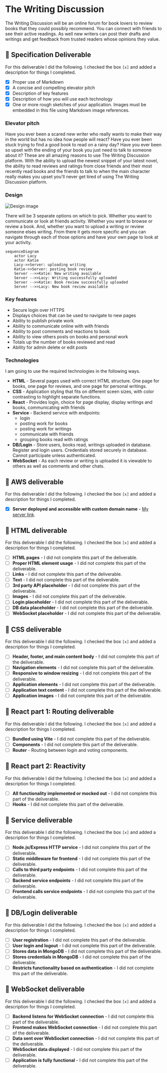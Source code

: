 # The Writing Discussion


The Writing Discussion will be an online forum for book lovers to review books that they could possibly recommend. You can connect with friends to see their active readings. As well new writers can post their drafts and writings and get feedback from trusted readers whose opinions they value.


## 🚀 Specification Deliverable

For this deliverable I did the following. I checked the box `[x]` and added a description for things I completed.

- [x] Proper use of Markdown
- [x] A concise and compelling elevator pitch
- [x] Description of key features
- [x] Description of how you will use each technology
- [x] One or more rough sketches of your application. Images must be embedded in this file using Markdown image references.

### Elevator pitch

Have you ever been a scared new writer who really wants to make their way in the world but has no idea how people will react? 
Have you ever been stuck trying to find a good book to read on a rainy day? Have you ever been so upset with the ending of your book 
you just need to talk to someone about it? These are all amazing reasons to use The Writing Discussion platform. 
With the ability to upload the newest snippet of your latest novel, the ability to read reviews and ratings from close friends 
and their most recently read books and the friends to talk to when the main character really makes you upset you'll never get 
tired of using The Writing Discussion platform. 

### Design

![Design image](startup.jpg)

There will be 3 separate options on which to pick. Whether you want to communicate or look at friends activity. Whether you want to browse or review a book. And, whether you want to upload a writing or review someone elses writing. From there it gets more specific and you can navigate through each of those options and have your own page to look at your activity.

```mermaid
sequenceDiagram
    actor Lacy
    actor Katie
    Lacy->>Server: uploading writing
    Katie->>Server: posting book review
    Server -->>Katie: New writing available
    Server -->>Lacy: Writing successfully uploaded
    Server -->>Katie: Book review successfully uploaded
    Server -->>Lacy: New book review available
```

### Key features

- Secure login over HTTPS
- Displays choices that can be used to navigate to new pages
- Ability to publish private work
- Ability to communicate online with with friends
- Ability to post comments and reactions to book
- Ability to view others posts on books and personal work
- Totals up the number of books reviewed and read
- Ability for admin delete or edit posts

### Technologies

I am going to use the required technologies in the following ways.

- **HTML** - Several pages used with correct HTML structure. One page for books, one page for reviews, and one page for personal writings.
- **CSS** - Application styling that fits on different sceen sizes, with color contrasting to highlight separate functions.
- **React** - Provides login, choice for page display, display writings and books, communicating with friends
- **Service** - Backend service with endpoints:
    - login
    - posting work for books
    - posting work for writings
    - communicate with friends
    - grouping books read with ratings
- **DB/Login** - Store users, books read, writings uploaded in database. Register and login users. 
Credentials stored securely in database. Cannot participate unless authenticated.
- **WebSocket** - As each review or writing is uploaded it is viewable to others as well as comments and other chats.

## 🚀 AWS deliverable

For this deliverable I did the following. I checked the box `[x]` and added a description for things I completed.

- [x] **Server deployed and accessible with custom domain name** - [My server link](https://webprogramming.click).

## 🚀 HTML deliverable

For this deliverable I did the following. I checked the box `[x]` and added a description for things I completed.

- [ ] **HTML pages** - I did not complete this part of the deliverable.
- [ ] **Proper HTML element usage** - I did not complete this part of the deliverable.
- [ ] **Links** - I did not complete this part of the deliverable.
- [ ] **Text** - I did not complete this part of the deliverable.
- [ ] **3rd party API placeholder** - I did not complete this part of the deliverable.
- [ ] **Images** - I did not complete this part of the deliverable.
- [ ] **Login placeholder** - I did not complete this part of the deliverable.
- [ ] **DB data placeholder** - I did not complete this part of the deliverable.
- [ ] **WebSocket placeholder** - I did not complete this part of the deliverable.

## 🚀 CSS deliverable

For this deliverable I did the following. I checked the box `[x]` and added a description for things I completed.

- [ ] **Header, footer, and main content body** - I did not complete this part of the deliverable.
- [ ] **Navigation elements** - I did not complete this part of the deliverable.
- [ ] **Responsive to window resizing** - I did not complete this part of the deliverable.
- [ ] **Application elements** - I did not complete this part of the deliverable.
- [ ] **Application text content** - I did not complete this part of the deliverable.
- [ ] **Application images** - I did not complete this part of the deliverable.

## 🚀 React part 1: Routing deliverable

For this deliverable I did the following. I checked the box `[x]` and added a description for things I completed.

- [ ] **Bundled using Vite** - I did not complete this part of the deliverable.
- [ ] **Components** - I did not complete this part of the deliverable.
- [ ] **Router** - Routing between login and voting components.

## 🚀 React part 2: Reactivity

For this deliverable I did the following. I checked the box `[x]` and added a description for things I completed.

- [ ] **All functionality implemented or mocked out** - I did not complete this part of the deliverable.
- [ ] **Hooks** - I did not complete this part of the deliverable.

## 🚀 Service deliverable

For this deliverable I did the following. I checked the box `[x]` and added a description for things I completed.

- [ ] **Node.js/Express HTTP service** - I did not complete this part of the deliverable.
- [ ] **Static middleware for frontend** - I did not complete this part of the deliverable.
- [ ] **Calls to third party endpoints** - I did not complete this part of the deliverable.
- [ ] **Backend service endpoints** - I did not complete this part of the deliverable.
- [ ] **Frontend calls service endpoints** - I did not complete this part of the deliverable.

## 🚀 DB/Login deliverable

For this deliverable I did the following. I checked the box `[x]` and added a description for things I completed.

- [ ] **User registration** - I did not complete this part of the deliverable.
- [ ] **User login and logout** - I did not complete this part of the deliverable.
- [ ] **Stores data in MongoDB** - I did not complete this part of the deliverable.
- [ ] **Stores credentials in MongoDB** - I did not complete this part of the deliverable.
- [ ] **Restricts functionality based on authentication** - I did not complete this part of the deliverable.

## 🚀 WebSocket deliverable

For this deliverable I did the following. I checked the box `[x]` and added a description for things I completed.

- [ ] **Backend listens for WebSocket connection** - I did not complete this part of the deliverable.
- [ ] **Frontend makes WebSocket connection** - I did not complete this part of the deliverable.
- [ ] **Data sent over WebSocket connection** - I did not complete this part of the deliverable.
- [ ] **WebSocket data displayed** - I did not complete this part of the deliverable.
- [ ] **Application is fully functional** - I did not complete this part of the deliverable.
